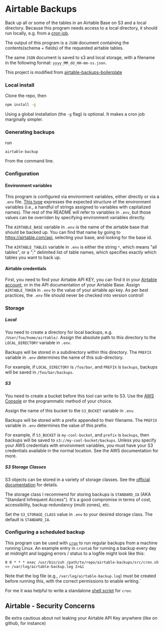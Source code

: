 # Airtable Backups

Back up all or some of the tables in an Airtable Base on S3 and a local directory. Because this program needs access to a local directory, it should run locally, e.g. from a [cron job](#configuring-a-scheduled-backup). 

The output of this program is a `JSON` document containing the contents(schema + fields) of the requested airtable tables.

The same `JSON` document is saved to s3 and local storage, with a filename in the following format: `yyyy_MM_dd_HH-mm-ss.json`.

This project is modified from [airtable-backups-boilerplate](https://github.com/UnlyEd/airtable-backups-boilerplate)

### Local install
Clone the repo, then

```bash
npm install -g
```
Using a global installation (the `-g` flag) is optional. It makes a cron job marginally simpler.

### Generating backups

run 

```
airtable-backup
```
From the command line.

### Configuration

#### Environment variables

This program is configured via environment variables, either directly or via a `.env` file. [This type](./src/types.ts#L5) expresses the expected structure of the environment variables (i.e., a handful of strings assigned to variables with capitalized names). The rest of the README will refer to variables in `.env`, but those values can be overriden by specifying environment variables directly.

The `AIRTABLE_BASE` variable in `.env` is the name of the airtable base that should be backed up. You can find that name by going to https://airtable.com/api, selecting your base, and looking for the base id.

The `AIRTABLE_TABLES` variable in `.env` is either the string `*`, which means "all tables", or a ";" delimited list of table names, which specifies exactly which tables you want to back up.


#### Airtable credentials

First, you need to find your Airtable API KEY, you can find it in your [Airtable account](https://airtable.com/account), or in the API documentation of your Airtable Base. Assign `AIRTABLE_TOKEN` in `.env` to the value of your airtable api key. As per best practices, the `.env` file should never be checked into version control!

### Storage

##### Local

You need to create a directory for local backups, e.g. `/User/foo/home/airtable/`. Assign the absolute path to this directory to the `LOCAL_DIRECTORY` variable in `.env`. 

Backups will be stored in a subdirectory within this directory. The `PREFIX` variable in `.env` determines the name of this sub-directory.

For example, if `LOCAL_DIRECTORY` is `/foo/bar`, and `PREFIX` is `backups`, backups will be saved in `/foo/bar/backups`.

##### S3

You need to create a bucket before this tool can write to S3. Use the [AWS Console](https://console.aws.amazon.com/s3/home) or the programmatic method of your choice.

Assign the name of this bucket to the `S3_BUCKET` variable in `.env`.

Backups will be stored with a prefix appended to their filename. The `PREFIX` variable in `.env` determines the value of this prefix.

For example,  if `S3_BUCKET` is `my-cool-bucket`, and `prefix` is `backups`, then backups will be saved to `s3://my-cool-bucket/backups`. Unless you specify your AWS credentials with environment variables, you must have your S3 credentials available in the normal location. See the AWS documentation for more.

##### S3 Storage Classes

S3 objects can be stored in a variety of storage classes. See the [official documentation](https://aws.amazon.com/en/s3/storage-classes/) for details.

The storage class I recommend for storing backups is `STANDARD_IA` (AKA "Standard Infrequent Access"). It's a good compromise in terms of cost, accessibility, backup redundancy (multi zones), etc. 

Set the `S3_STORAGE_CLASS` value in `.env` to your desired storage class. The default is `STANDARD_IA`.

### Configuring a scheduled backup

This program can be used with [`cron`](https://en.wikipedia.org/wiki/Cron) to run regular backups from a machine running Linux. An example entry in `crontab` for running a backup every day at midnight and logging errors / status to a logfile might look like this: 

`0 0 * * * exec /usr/bin/zsh /path/to/repo/airtable-backups/src/cron.sh >> /var/log/airtable-backup.log 2>&1`

Note that the log file (e.g., `/var/log/airtable-backup.log`) must be created before running this, with the correct permissions to enable writing.`

For me it was helpful to write a standalone [shell script](./src/cron.sh) for `cron`.

## Airtable - Security Concerns

Be extra cautious about not leaking your Airtable API Key anywhere (like on github, for instance)